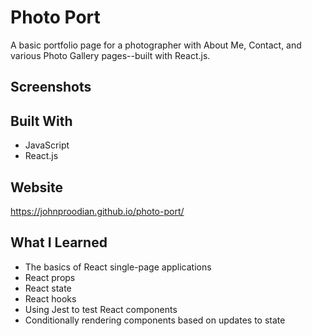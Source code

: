 # Photo Port

A basic portfolio page for a photographer with About Me, Contact, and various Photo Gallery pages--built with React.js.

## Screenshots

## Built With
* JavaScript
* React.js

## Website
https://johnproodian.github.io/photo-port/

## What I Learned
* The basics of React single-page applications
* React props
* React state
* React hooks
* Using Jest to test React components
* Conditionally rendering components based on updates to state
